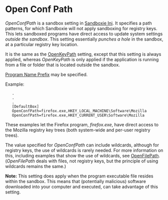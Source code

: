 # Open Conf Path

_OpenConfPath_ is a sandbox setting in [Sandboxie Ini](SandboxieIni.md). It specifies a path patterns, for which Sandboxie will not apply sandboxing for registry keys. This lets sandboxed programs have direct access to update system settings _outside the sandbox_. This setting essentially _punches a hole_ in the sandbox, at a particular registry key location.

It is the same as the [OpenKeyPath](OpenKeyPath.md) setting, except that this setting is always applied, whereas _OpenKeyPath_ is only applied if the application is running from a file or folder that is located outside the sandbox.

[Program Name Prefix](ProgramNamePrefix.md) may be specified.

Example:
```
   .
   .
   .
   [DefaultBox]
   OpenConfPath=firefox.exe,HKEY_LOCAL_MACHINE\Software\Mozilla
   OpenConfPath=firefox.exe,HKEY_CURRENT_USER\Software\Mozilla
```

These examples let the Firefox program, _firefox.exe_, have direct access to the Mozilla registry key trees (both system-wide and per-user registry trees).

The value specified for _OpenConfPath_ can include wildcards, although for registry keys, the use of wildcards is rarely needed. For more information on this, including examples that show the use of wildcards, see [OpenFilePath](OpenFilePath.md). (_OpenFilePath_ deals with files, not registry keys, but the principle of using wildcards remains the same.)

**Note:** This setting does apply when the program executable file resides within the sandbox. This means that (potentially malicious) software downloaded into your computer and executed, can take advantage of this setting.
